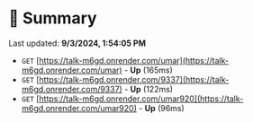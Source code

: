 # 📖 Summary
Last updated: **9/3/2024, 1:54:05 PM**

- `GET` [https://talk-m6gd.onrender.com/umar](https://talk-m6gd.onrender.com/umar) - **Up** (165ms)
- `GET` [https://talk-m6gd.onrender.com/9337](https://talk-m6gd.onrender.com/9337) - **Up** (122ms)
- `GET` [https://talk-m6gd.onrender.com/umar920](https://talk-m6gd.onrender.com/umar920) - **Up** (96ms)
